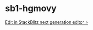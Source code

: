 # sb1-hgmovy

[Edit in StackBlitz next generation editor ⚡️](https://stackblitz.com/~/github.com/miguerizzo/sb1-hgmovy)